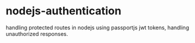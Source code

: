 # nodejs-authentication
handling protected routes in nodejs using passportjs jwt tokens, handling unauthorized responses.
